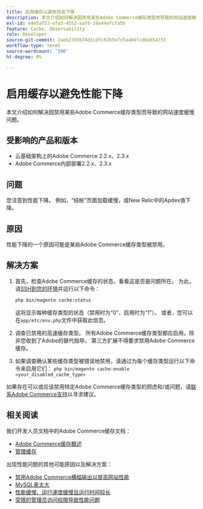 ```yaml
---
title: 启用缓存以避免性能下降
description: 本文介绍如何解决因禁用某些Adobe Commerce缓存类型而导致的网站速度缓慢问题。
exl-id: e4e5a753-efa3-4552-aaf6-28e44efcfa5b
feature: Cache, Observability
role: Developer
source-git-commit: 2aeb2355b74d1cdfc62b5e7c5aa04fcd0a654733
workflow-type: tm+mt
source-wordcount: '290'
ht-degree: 0%

---
```


# 启用缓存以避免性能下降

本文介绍如何解决因禁用某些Adobe Commerce缓存类型而导致的网站速度缓慢问题。

## 受影响的产品和版本

* 云基础架构上的Adobe Commerce 2.2.x、2.3.x
* Adobe Commerce内部部署2.2.x、2.3.x

## 问题

您注意到性能下降。 例如，“结帐”页面加载缓慢，或New Relic中的Apdex值下降。

## 原因

性能下降的一个原因可能是某些Adobe Commerce缓存类型被禁用。

## 解决方案

1. 首先，检查Adobe Commerce缓存的状态，看看这是否是问题所在。 为此，请[SSH到您的环境](https://experienceleague.adobe.com/en/docs/commerce-cloud-service/user-guide/develop/secure-connections#ssh)并运行以下命令：

   ```bash
   php bin/magento cache:status
   ```

   这将显示每种缓存类型的状态（禁用时为“0”，启用时为“1”）。 或者，您可以在`app/etc/env.php`文件中获取此信息。

1. 调查已禁用的高速缓存类型。 所有Adobe Commerce缓存类型都应启用，除非您收到了Adobe的替代指导。 第三方扩展不得要求禁用Adobe Commerce缓存。
1. 如果调查确认某些缓存类型被错误地禁用，请通过为每个缓存类型运行以下命令来启用它们： `php bin/magento cache:enable <your_disabled_cache_type>`

如果存在可以或应该禁用特定Adobe Commerce缓存类型的顾虑和/或问题，请[联系Adobe Commerce支持](/help/help-center-guide/help-center/magento-help-center-user-guide.md#submit-ticket)以寻求建议。

## 相关阅读

我们开发人员文档中的Adobe Commerce缓存文档：

* [Adobe Commerce缓存概述](https://developer.adobe.com/commerce/frontend-core/guide/caching/)
* [管理缓存](https://experienceleague.adobe.com/en/docs/commerce-operations/configuration-guide/cli/manage-cache)

出现性能问题的其他可能原因以及解决方案：

* [禁用Adobe Commerce横幅输出以提高网站性能](/help/troubleshooting/miscellaneous/disable-magento-banner-output-to-improve-site-performance.md)
* [MySQL表太大](/help/troubleshooting/database/mysql-tables-are-too-large.md)
* [性能缓慢、运行速度缓慢且运行时间较长](/help/troubleshooting/miscellaneous/slow-performance-slow-and-long-running-crons.md)
* [受限的管理员访问权限导致性能问题](/help/troubleshooting/miscellaneous/restricted-admin-access-causing-performance-issues.md)

